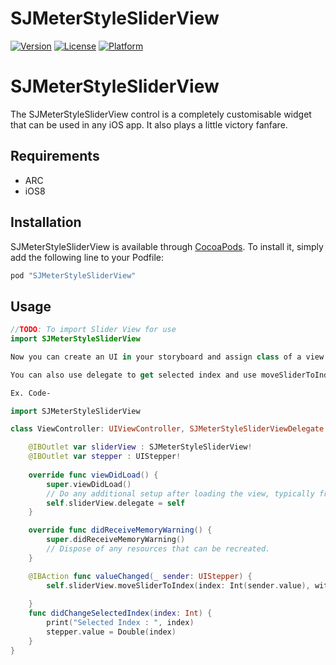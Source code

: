 
# SJMeterStyleSliderView

[![Version](https://img.shields.io/cocoapods/v/SJMeterStyleSliderView.svg?style=flat)](http://cocoapods.org/pods/SJMeterStyleSliderView)
[![License](https://img.shields.io/cocoapods/l/SJMeterStyleSliderView.svg?style=flat)](http://cocoapods.org/pods/SJMeterStyleSliderView)
[![Platform](https://img.shields.io/cocoapods/p/SJMeterStyleSliderView.svg?style=flat)](http://cocoapods.org/pods/SJMeterStyleSliderView)

# SJMeterStyleSliderView
The SJMeterStyleSliderView control is a completely customisable widget that can be used in any iOS app. It also plays a little victory fanfare.

## Requirements
* ARC
* iOS8


## Installation

SJMeterStyleSliderView is available through [CocoaPods](http://cocoapods.org). To install
it, simply add the following line to your Podfile:

```ruby
pod "SJMeterStyleSliderView"
```
## Usage
```Swift
//TODO: To import Slider View for use
import SJMeterStyleSliderView

Now you can create an UI in your storyboard and assign class of a view to SJMeterStyleSliderView to use this UI Control for Meter Slider.

You can also use delegate to get selected index and use moveSliderToIndex method to move slider programeticaly.

Ex. Code-

import SJMeterStyleSliderView

class ViewController: UIViewController, SJMeterStyleSliderViewDelegate {

    @IBOutlet var sliderView : SJMeterStyleSliderView!
    @IBOutlet var stepper : UIStepper!
    
    override func viewDidLoad() {
        super.viewDidLoad()
        // Do any additional setup after loading the view, typically from a nib.
        self.sliderView.delegate = self
    }

    override func didReceiveMemoryWarning() {
        super.didReceiveMemoryWarning()
        // Dispose of any resources that can be recreated.
    }

    @IBAction func valueChanged(_ sender: UIStepper) {
        self.sliderView.moveSliderToIndex(index: Int(sender.value), withAnimation: true)
        
    }
    func didChangeSelectedIndex(index: Int) {
        print("Selected Index : ", index)
        stepper.value = Double(index)
    }
}


```
